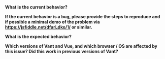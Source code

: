 
**What is the current behavior?**

**If the current behavior is a bug, please provide the steps to reproduce and if possible a minimal demo of the problem via https://jsfiddle.net/dfarLdko/1/ or similar.**

**What is the expected behavior?**

**Which versions of Vant and Vue, and which browser / OS are affected by this issue? Did this work in previous versions of Vant?**
